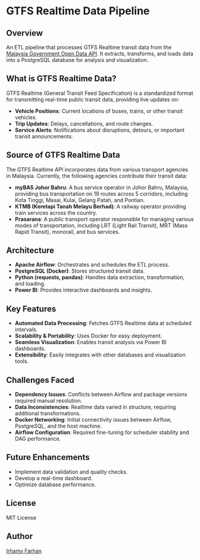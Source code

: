 # GTFS Realtime Data Pipeline

## Overview
An ETL pipeline that processes GTFS Realtime transit data from the [Malaysia Government Open Data API](https://developer.data.gov.my/realtime-api/gtfs-realtime). It extracts, transforms, and loads data into a PostgreSQL database for analysis and visualization.

## What is GTFS Realtime Data?
GTFS Realtime (General Transit Feed Specification) is a standardized format for transmitting real-time public transit data, providing live updates on:
- **Vehicle Positions**: Current locations of buses, trains, or other transit vehicles.
- **Trip Updates**: Delays, cancellations, and route changes.
- **Service Alerts**: Notifications about disruptions, detours, or important transit announcements.

## Source of GTFS Realtime Data
The GTFS Realtime API incorporates data from various transport agencies in Malaysia. Currently, the following agencies contribute their transit data:
- **myBAS Johor Bahru**: A bus service operator in Johor Bahru, Malaysia, providing bus transportation on 19 routes across 5 corridors, including Kota Tinggi, Masai, Kulai, Gelang Patah, and Pontian.
- **KTMB (Keretapi Tanah Melayu Berhad)**: A railway operator providing train services across the country.
- **Prasarana**: A public transport operator responsible for managing various modes of transportation, including LRT (Light Rail Transit), MRT (Mass Rapid Transit), monorail, and bus services.

## Architecture
- **Apache Airflow**: Orchestrates and schedules the ETL process.
- **PostgreSQL (Docker)**: Stores structured transit data.
- **Python (requests, pandas)**: Handles data extraction, transformation, and loading.
- **Power BI**: Provides interactive dashboards and insights.

## Key Features
- **Automated Data Processing**: Fetches GTFS Realtime data at scheduled intervals.
- **Scalability & Portability**: Uses Docker for easy deployment.
- **Seamless Visualization**: Enables transit analysis via Power BI dashboards.
- **Extensibility**: Easily integrates with other databases and visualization tools.

## Challenges Faced
- **Dependency Issues**: Conflicts between Airflow and package versions required manual resolution.
- **Data Inconsistencies**: Realtime data varied in structure, requiring additional transformations.
- **Docker Networking**: Initial connectivity issues between Airflow, PostgreSQL, and the host machine.
- **Airflow Configuration**: Required fine-tuning for scheduler stability and DAG performance.

## Future Enhancements
- Implement data validation and quality checks.
- Develop a real-time dashboard.
- Optimize database performance.

## License
MIT License

## Author
[Irhamy Farhan](https://github.com/irhamyfarhan)

